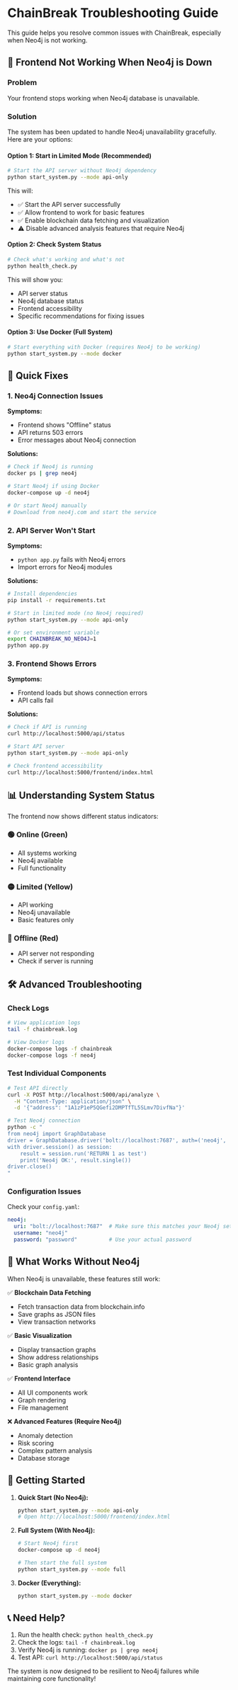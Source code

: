 # ChainBreak Troubleshooting Guide

This guide helps you resolve common issues with ChainBreak, especially when Neo4j is not working.

## 🚨 Frontend Not Working When Neo4j is Down

### Problem
Your frontend stops working when Neo4j database is unavailable.

### Solution
The system has been updated to handle Neo4j unavailability gracefully. Here are your options:

#### Option 1: Start in Limited Mode (Recommended)
```bash
# Start the API server without Neo4j dependency
python start_system.py --mode api-only
```

This will:
- ✅ Start the API server successfully
- ✅ Allow frontend to work for basic features
- ✅ Enable blockchain data fetching and visualization
- ⚠️ Disable advanced analysis features that require Neo4j

#### Option 2: Check System Status
```bash
# Check what's working and what's not
python health_check.py
```

This will show you:
- API server status
- Neo4j database status  
- Frontend accessibility
- Specific recommendations for fixing issues

#### Option 3: Use Docker (Full System)
```bash
# Start everything with Docker (requires Neo4j to be working)
python start_system.py --mode docker
```

## 🔧 Quick Fixes

### 1. Neo4j Connection Issues

**Symptoms:**
- Frontend shows "Offline" status
- API returns 503 errors
- Error messages about Neo4j connection

**Solutions:**
```bash
# Check if Neo4j is running
docker ps | grep neo4j

# Start Neo4j if using Docker
docker-compose up -d neo4j

# Or start Neo4j manually
# Download from neo4j.com and start the service
```

### 2. API Server Won't Start

**Symptoms:**
- `python app.py` fails with Neo4j errors
- Import errors for Neo4j modules

**Solutions:**
```bash
# Install dependencies
pip install -r requirements.txt

# Start in limited mode (no Neo4j required)
python start_system.py --mode api-only

# Or set environment variable
export CHAINBREAK_NO_NEO4J=1
python app.py
```

### 3. Frontend Shows Errors

**Symptoms:**
- Frontend loads but shows connection errors
- API calls fail

**Solutions:**
```bash
# Check if API is running
curl http://localhost:5000/api/status

# Start API server
python start_system.py --mode api-only

# Check frontend accessibility
curl http://localhost:5000/frontend/index.html
```

## 📊 Understanding System Status

The frontend now shows different status indicators:

### 🟢 Online (Green)
- All systems working
- Neo4j available
- Full functionality

### 🟡 Limited (Yellow)  
- API working
- Neo4j unavailable
- Basic features only

### 🔴 Offline (Red)
- API server not responding
- Check if server is running

## 🛠️ Advanced Troubleshooting

### Check Logs
```bash
# View application logs
tail -f chainbreak.log

# View Docker logs
docker-compose logs -f chainbreak
docker-compose logs -f neo4j
```

### Test Individual Components
```bash
# Test API directly
curl -X POST http://localhost:5000/api/analyze \
  -H "Content-Type: application/json" \
  -d '{"address": "1A1zP1eP5QGefi2DMPTfTL5SLmv7DivfNa"}'

# Test Neo4j connection
python -c "
from neo4j import GraphDatabase
driver = GraphDatabase.driver('bolt://localhost:7687', auth=('neo4j', 'password'))
with driver.session() as session:
    result = session.run('RETURN 1 as test')
    print('Neo4j OK:', result.single())
driver.close()
"
```

### Configuration Issues
Check your `config.yaml`:
```yaml
neo4j:
  uri: "bolt://localhost:7687"  # Make sure this matches your Neo4j setup
  username: "neo4j"
  password: "password"          # Use your actual password
```

## 🎯 What Works Without Neo4j

When Neo4j is unavailable, these features still work:

✅ **Blockchain Data Fetching**
- Fetch transaction data from blockchain.info
- Save graphs as JSON files
- View transaction networks

✅ **Basic Visualization**
- Display transaction graphs
- Show address relationships
- Basic graph analysis

✅ **Frontend Interface**
- All UI components work
- Graph rendering
- File management

❌ **Advanced Features (Require Neo4j)**
- Anomaly detection
- Risk scoring
- Complex pattern analysis
- Database storage

## 🚀 Getting Started

1. **Quick Start (No Neo4j):**
   ```bash
   python start_system.py --mode api-only
   # Open http://localhost:5000/frontend/index.html
   ```

2. **Full System (With Neo4j):**
   ```bash
   # Start Neo4j first
   docker-compose up -d neo4j
   
   # Then start the full system
   python start_system.py --mode full
   ```

3. **Docker (Everything):**
   ```bash
   python start_system.py --mode docker
   ```

## 📞 Need Help?

1. Run the health check: `python health_check.py`
2. Check the logs: `tail -f chainbreak.log`
3. Verify Neo4j is running: `docker ps | grep neo4j`
4. Test API: `curl http://localhost:5000/api/status`

The system is now designed to be resilient to Neo4j failures while maintaining core functionality!
